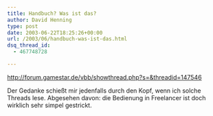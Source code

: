 ```yaml
---
title: Handbuch? Was ist das?
author: David Henning
type: post
date: 2003-06-22T18:25:26+00:00
url: /2003/06/handbuch-was-ist-das.html
dsq_thread_id:
  - 467748728

---
```

<http://forum.gamestar.de/vbb/showthread.php?s=&threadid=147546>

Der Gedanke schießt mir jedenfalls durch den Kopf, wenn ich solche Threads lese. Abgesehen davon: die Bedienung in Freelancer ist doch wirklich sehr simpel gestrickt.